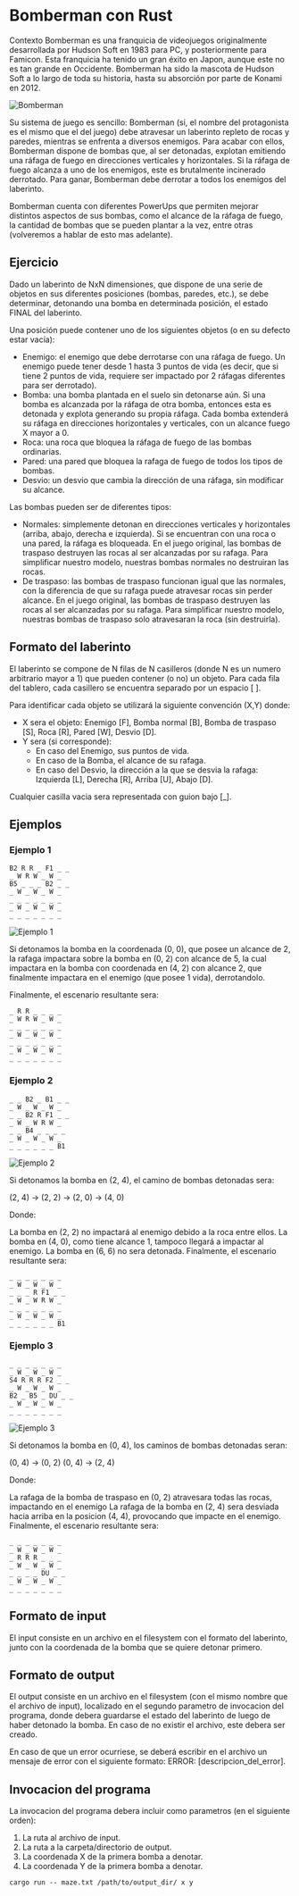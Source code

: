 # Bomberman con Rust

Contexto
Bomberman es una franquicia de videojuegos originalmente desarrollada por Hudson Soft en 1983 para PC, y posteriormente para Famicon. Esta franquicia ha tenido un gran éxito en Japon, aunque este no es tan grande en Occidente. Bomberman ha sido la mascota de Hudson Soft a lo largo de toda su historia, hasta su absorción por parte de Konami en 2012.

![Bomberman](./images/bomberman.png)

Su sistema de juego es sencillo: Bomberman (si, el nombre del protagonista es el mismo que el del juego) debe atravesar un laberinto repleto de rocas y paredes, mientras se enfrenta a diversos enemigos. Para acabar con ellos, Bomberman dispone de bombas que, al ser detonadas, explotan emitiendo una ráfaga de fuego en direcciones verticales y horizontales. Si la ráfaga de fuego alcanza a uno de los enemigos, este es brutalmente incinerado derrotado. Para ganar, Bomberman debe derrotar a todos los enemigos del laberinto.

Bomberman cuenta con diferentes PowerUps que permiten mejorar distintos aspectos de sus bombas, como el alcance de la ráfaga de fuego, la cantidad de bombas que se pueden plantar a la vez, entre otras (volveremos a hablar de esto mas adelante).

## Ejercicio
Dado un laberinto de NxN dimensiones, que dispone de una serie de objetos en sus diferentes posiciones (bombas, paredes, etc.), se debe determinar, detonando una bomba en determinada posición, el estado FINAL del laberinto.

Una posición puede contener uno de los siguientes objetos (o en su defecto estar vacía):

- Enemigo: el enemigo que debe derrotarse con una ráfaga de fuego. Un enemigo puede tener desde 1 hasta 3 puntos de vida (es decir, que si tiene 2 puntos de vida, requiere ser impactado por 2 ráfagas diferentes para ser derrotado).
- Bomba: una bomba plantada en el suelo sin detonarse aún. Si una bomba es alcanzada por la ráfaga de otra bomba, entonces esta es detonada y explota generando su propia ráfaga. Cada bomba extenderá su ráfaga en direcciones horizontales y verticales, con un alcance fuego X mayor a 0.
- Roca: una roca que bloquea la ráfaga de fuego de las bombas ordinarias.
- Pared: una pared que bloquea la rafaga de fuego de todos los tipos de bombas.
- Desvio: un desvio que cambia la dirección de una ráfaga, sin modificar su alcance.


Las bombas pueden ser de diferentes tipos:
- Normales: simplemente detonan en direcciones verticales y horizontales (arriba, abajo, derecha e izquierda). Si se encuentran con una roca o una pared, la ráfaga es bloqueada.
En el juego original, las bombas de traspaso destruyen las rocas al ser alcanzadas por su rafaga. Para simplificar nuestro modelo, nuestras bombas normales no destruiran las rocas.
- De traspaso: las bombas de traspaso funcionan igual que las normales, con la diferencia de que su rafaga puede atravesar rocas sin perder alcance.
En el juego original, las bombas de traspaso destruyen las rocas al ser alcanzadas por su rafaga. Para simplificar nuestro modelo, nuestras bombas de traspaso solo atravesaran la roca (sin destruirla).

## Formato del laberinto
El laberinto se compone de N filas de N casilleros (donde N es un numero arbitrario mayor a 1) que pueden contener (o no) un objeto. Para cada fila del tablero, cada casillero se encuentra separado por un espacio [ ].

Para identificar cada objeto se utilizará la siguiente convención (X,Y) donde:

- X sera el objeto: Enemigo [F], Bomba normal [B], Bomba de traspaso [S], Roca [R], Pared [W], Desvio [D].
- Y sera (si corresponde):
    - En caso del Enemigo, sus puntos de vida.
    - En caso de la Bomba, el alcance de su rafaga.
    - En caso del Desvio, la dirección a la que se desvia la rafaga: Izquierda [L], Derecha [R], Arriba [U], Abajo [D].

Cualquier casilla vacia sera representada con guion bajo [_].

## Ejemplos

### Ejemplo 1
```
B2 R R _ F1 _ _
_ W R W _ W _
B5 _ _ _ B2 _ _
_ W _ W _ W _
_ _ _ _ _ _ _
_ W _ W _ W _
_ _ _ _ _ _ _
```

![Ejemplo 1](./images/ejemplo_1.png)

Si detonamos la bomba en la coordenada (0, 0), que posee un alcance de 2, la rafaga impactara sobre la bomba en (0, 2) con alcance de 5, la cual impactara en la bomba con coordenada en (4, 2) con alcance 2, que finalmente impactara en el enemigo (que posee 1 vida), derrotandolo.

Finalmente, el escenario resultante sera:
```
_ R R _ _ _ _
_ W R W _ W _
_ _ _ _ _ _ _
_ W _ W _ W _
_ _ _ _ _ _ _
_ W _ W _ W _
_ _ _ _ _ _ _
```

### Ejemplo 2
```
_ _ B2 _ B1 _ _
_ W _ W _ W _
_ _ B2 R F1 _ _
_ W _ W R W _
_ _ B4 _ _ _ _
_ W _ W _ W _
_ _ _ _ _ _ B1
```
![Ejemplo 2](./images/ejemplo_2.png)

Si detonamos la bomba en (2, 4), el camino de bombas detonadas sera:

(2, 4) -> (2, 2) -> (2, 0) -> (4, 0)

Donde:

La bomba en (2, 2) no impactará al enemigo debido a la roca entre ellos.
La bomba en (4, 0), como tiene alcance 1, tampoco llegará a impactar al enemigo.
La bomba en (6, 6) no sera detonada.
Finalmente, el escenario resultante sera:

```
_ _ _ _ _ _ _
_ W _ W _ W _
_ _ _ R F1 _ _
_ W _ W R W _
_ _ _ _ _ _ _
_ W _ W _ W _
_ _ _ _ _ _ B1
```

### Ejemplo 3
```
_ _ _ _ _ _ _
_ W _ W _ W _
S4 R R R F2 _ _
_ W _ W _ W _
B2 _ B5 _ DU _ _
_ W _ W _ W _
_ _ _ _ _ _ _
```
![Ejemplo 3](./images/ejemplo_3.png)

Si detonamos la bomba en (0, 4), los caminos de bombas detonadas seran:

(0, 4) -> (0, 2) (0, 4) -> (2, 4)

Donde:

La rafaga de la bomba de traspaso en (0, 2) atravesara todas las rocas, impactando en el enemigo
La rafaga de la bomba en (2, 4) sera desviada hacia arriba en la posicion (4, 4), provocando que impacte en el enemigo.
Finalmente, el escenario resultante sera:
```
_ _ _ _ _ _ _
_ W _ W _ W _
_ R R R _ _ _
_ W _ W _ W _
_ _ _ _ DU _ _
_ W _ W _ W _
_ _ _ _ _ _ _
```

## Formato de input
El input consiste en un archivo en el filesystem con el formato del laberinto, junto con la coordenada de la bomba que se quiere detonar primero.

## Formato de output
El output consiste en un archivo en el filesystem (con el mismo nombre que el archivo de input), localizado en el segundo parametro de invocacion del programa, donde debera guardarse el estado del laberinto de luego de haber detonado la bomba. En caso de no existir el archivo, este debera ser creado.

En caso de que un error ocurriese, se deberá escribir en el archivo un mensaje de error con el siguiente formato: ERROR: [descripcion_del_error].

## Invocacion del programa
La invocacion del programa debera incluir como parametros (en el siguiente orden):

1. La ruta al archivo de input.
2. La ruta a la carpeta/directorio de output.
3. La coordenada X de la primera bomba a denotar.
4. La coordenada Y de la primera bomba a denotar.

```
cargo run -- maze.txt /path/to/output_dir/ x y
```